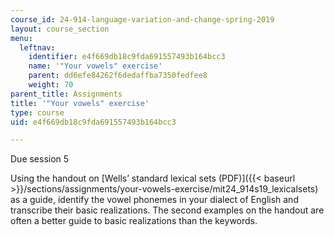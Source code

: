 ```yaml
---
course_id: 24-914-language-variation-and-change-spring-2019
layout: course_section
menu:
  leftnav:
    identifier: e4f669db18c9fda691557493b164bcc3
    name: '"Your vowels" exercise'
    parent: dd6efe84262f6dedaffba7350fedfee8
    weight: 70
parent_title: Assignments
title: '"Your vowels" exercise'
type: course
uid: e4f669db18c9fda691557493b164bcc3

---
```


Due session 5

Using the handout on [Wells’ standard lexical sets (PDF)]({{< baseurl >}}/sections/assignments/your-vowels-exercise/mit24_914s19_lexicalsets) as a guide, identify the vowel phonemes in your dialect of English and transcribe their basic realizations. The second examples on the handout are often a better guide to basic realizations than the keywords.
